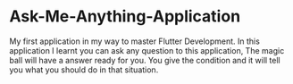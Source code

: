 # Ask-Me-Anything-Application
My first application in my way to master Flutter Development. In this application I learnt you can ask any question to this application, The magic ball will have a answer ready for you. You give the condition and it will tell you what you should do in that situation.
